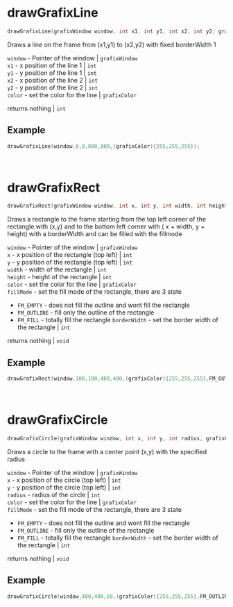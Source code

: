 # drawGrafixLine
```c
drawGrafixLine(grafixWindow window, int x1, int y1, int x2, int y2, grafixColor color)
```
Draws a line on the frame from (x1,y1) to (x2,y2) with fixed borderWidth 1

`window` - Pointer of the window | `grafixWindow` <br>
`x1` - x position of the line 1 | `int` <br>
`y1` - y position of the line 1 | `int` <br>
`x2` - x position of the line 2 | `int` <br>
`y2` - y position of the line 2 | `int` <br>
`color` - set the color for the line | `grafixColor` <br>

returns nothing | `int`

## Example
```c
drawGrafixLine(window,0,0,800,800,(grafixColor){255,255,255});
```
<br>

# drawGrafixRect
```c
drawGrafixRect(grafixWindow window, int x, int y, int width, int height, grafixColor color, int fillMode, int borderWidth)
```
Draws a rectangle to the frame starting from the top left corner of the rectangle with (x,y) and to the bottom left corner with ( x + width, y + height) with a borderWidth and can be filled with the fillmode

`window` - Pointer of the window | `grafixWindow` <br>
`x` - x position of the rectangle (top left) | `int` <br>
`y` - y position of the rectangle (top left) | `int` <br>
`width` - width of the rectangle | `int` <br>
`height` - height of the rectangle | `int` <br>
`color` - set the color for the line | `grafixColor` <br>
`fillMode` - set the fill mode of the rectangle, there are 3 state
- `FM_EMPTY` - does not fill the outline and wont fill the rectangle
- `FM_OUTLINE` - fill only the outline of the rectangle
- `FM_FILL` - totally fill the rectangle
`borderWidth` - set the border width of the rectangle | `int` <br>

returns nothing | `void`

## Example
```c
drawGrafixRect(window,100,100,400,400,(grafixColor){255,255,255},FM_OUTLINE,0);
```
<br>

# drawGrafixCircle
```c
drawGrafixCircle(grafixWindow window, int x, int y, int radius, grafixColor color, int fillMode, int borderWidth)
```
Draws a circle to the frame with a center point (x,y) with the specified radius

`window` - Pointer of the window | `grafixWindow` <br>
`x` - x position of the circle (top left) | `int` <br>
`y` - y position of the circle (top left) | `int` <br>
`radius` - radius of the circle | `int` <br>
`color` - set the color for the line | `grafixColor` <br>
`fillMode` - set the fill mode of the rectangle, there are 3 state
- `FM_EMPTY` - does not fill the outline and wont fill the rectangle
- `FM_OUTLINE` - fill only the outline of the rectangle
- `FM_FILL` - totally fill the rectangle
`borderWidth` - set the border width of the rectangle | `int` <br>

returns nothing | `void`

## Example
```c
drawGrafixCircle(window,400,400,50,(grafixColor){255,255,255},FM_OUTLINE,0);
```
<br>
